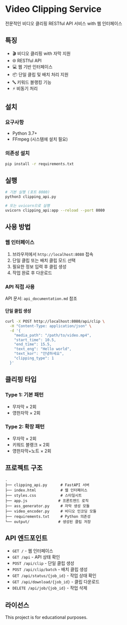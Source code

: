 # Video Clipping Service

전문적인 비디오 클리핑 RESTful API 서비스 with 웹 인터페이스

## 특징

- 🎬 비디오 클리핑 with 자막 지원
- 🌐 RESTful API
- 💻 웹 기반 인터페이스
- 📦 단일 클립 및 배치 처리 지원
- 🔤 키워드 블랭킹 기능
- ⚡ 비동기 처리

## 설치

### 요구사항

- Python 3.7+
- FFmpeg (시스템에 설치 필요)

### 의존성 설치

```bash
pip install -r requirements.txt
```

## 실행

```bash
# 기본 실행 (포트 8080)
python3 clipping_api.py

# 또는 uvicorn으로 실행
uvicorn clipping_api:app --reload --port 8080
```

## 사용 방법

### 웹 인터페이스

1. 브라우저에서 `http://localhost:8080` 접속
2. 단일 클립 또는 배치 클립 모드 선택
3. 필요한 정보 입력 후 클립 생성
4. 작업 완료 후 다운로드

### API 직접 사용

API 문서: `api_documentation.md` 참조

#### 단일 클립 생성
```bash
curl -X POST http://localhost:8080/api/clip \
  -H "Content-Type: application/json" \
  -d '{
    "media_path": "/path/to/video.mp4",
    "start_time": 10.5,
    "end_time": 15.5,
    "text_eng": "Hello world",
    "text_kor": "안녕하세요",
    "clipping_type": 1
  }'
```

## 클리핑 타입

### Type 1: 기본 패턴
- 무자막 × 2회
- 영한자막 × 2회

### Type 2: 확장 패턴
- 무자막 × 2회
- 키워드 블랭크 × 2회
- 영한자막+노트 × 2회

## 프로젝트 구조

```
.
├── clipping_api.py      # FastAPI 서버
├── index.html           # 웹 인터페이스
├── styles.css           # 스타일시트
├── app.js              # 프론트엔드 로직
├── ass_generator.py     # 자막 생성 모듈
├── video_encoder.py     # 비디오 인코딩 모듈
├── requirements.txt     # Python 의존성
└── output/             # 생성된 클립 저장
```

## API 엔드포인트

- `GET /` - 웹 인터페이스
- `GET /api` - API 상태 확인
- `POST /api/clip` - 단일 클립 생성
- `POST /api/clip/batch` - 배치 클립 생성
- `GET /api/status/{job_id}` - 작업 상태 확인
- `GET /api/download/{job_id}` - 클립 다운로드
- `DELETE /api/job/{job_id}` - 작업 삭제

## 라이선스

This project is for educational purposes.